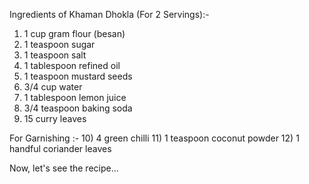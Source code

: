 Ingredients of Khaman Dhokla (For 2 Servings):-

1) 1 cup gram flour (besan)
2) 1 teaspoon sugar
3) 1 teaspoon salt
4) 1 tablespoon refined oil
5) 1 teaspoon mustard seeds
6) 3/4 cup water
7) 1 tablespoon lemon juice
8) 3/4 teaspoon baking soda
9) 15 curry leaves

For Garnishing :-
10) 4 green chilli
11) 1 teaspoon coconut powder
12) 1 handful coriander leaves

Now, let's see the recipe...